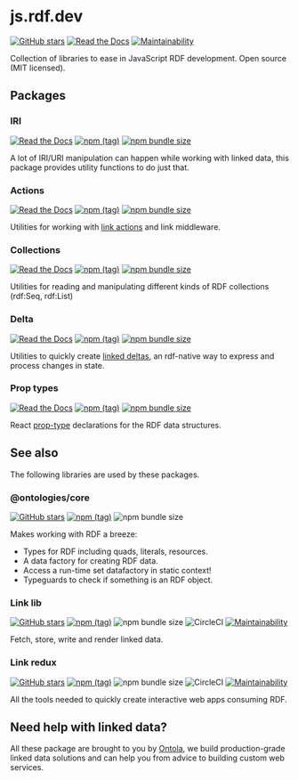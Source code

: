 # js.rdf.dev
[![GitHub stars](https://img.shields.io/github/stars/ontola/rdfdev-js?style=social)](https://github.com/ontola/rdfdev-js)
[![Read the Docs](https://img.shields.io/readthedocs/pip.svg)](https://js.rdf.dev/)
[![Maintainability](https://api.codeclimate.com/v1/badges/292914da43d93b43addd/maintainability)](https://codeclimate.com/github/ontola/rdfdev-js/maintainability)

Collection of libraries to ease in JavaScript RDF development.
Open source (MIT licensed).

## Packages
### IRI
[![Read the Docs](https://img.shields.io/readthedocs/pip.svg)](https://js.rdf.dev/iri)
[![npm (tag)](https://img.shields.io/npm/v/@rdfdev/iri)](https://npmjs.com/package/@rdfdev/iri)
[![npm bundle size](https://img.shields.io/bundlephobia/minzip/@rdfdev/iri)](https://bundlephobia.com/result?p=@rdfdev/iri)

A lot of IRI/URI manipulation can happen while working with linked data, this package provides
utility functions to do just that.

### Actions
[![Read the Docs](https://img.shields.io/readthedocs/pip.svg)](https://js.rdf.dev/actions)
[![npm (tag)](https://img.shields.io/npm/v/@rdfdev/actions)](https://npmjs.com/package/@rdfdev/actions)
[![npm bundle size](https://img.shields.io/bundlephobia/minzip/@rdfdev/actions)](https://bundlephobia.com/result?p=@rdfdev/actions)

Utilities for working with [link actions](https://github.com/fletcher91/link-lib/wiki/Hypermedia-API)
and link middleware.

### Collections
[![Read the Docs](https://img.shields.io/readthedocs/pip.svg)](https://js.rdf.dev/collections)
[![npm (tag)](https://img.shields.io/npm/v/@rdfdev/collections)](https://npmjs.com/package/@rdfdev/collections)
[![npm bundle size](https://img.shields.io/bundlephobia/minzip/@rdfdev/collections)](https://bundlephobia.com/result?p=@rdfdev/collections)

Utilities for reading and manipulating different kinds of RDF collections (rdf:Seq, rdf:List)

### Delta
[![Read the Docs](https://img.shields.io/readthedocs/pip.svg)](https://js.rdf.dev/delta)
[![npm (tag)](https://img.shields.io/npm/v/@rdfdev/delta)](https://npmjs.com/package/@rdfdev/delta)
[![npm bundle size](https://img.shields.io/bundlephobia/minzip/@rdfdev/delta)](https://bundlephobia.com/result?p=@rdfdev/delta)

Utilities to quickly create [linked deltas](https://github.com/ontola/linked-delta), an rdf-native
way to express and process changes in state.

### Prop types
[![Read the Docs](https://img.shields.io/readthedocs/pip.svg)](https://js.rdf.dev/prop-types)
[![npm (tag)](https://img.shields.io/npm/v/@rdfdev/prop-types)](https://npmjs.com/package/@rdfdev/prop-types)
[![npm bundle size](https://img.shields.io/bundlephobia/minzip/@rdfdev/prop-types)](https://bundlephobia.com/result?p=@rdfdev/prop-types)

React [prop-type](https://reactjs.org/docs/typechecking-with-proptypes.html) declarations for the
RDF data structures.

## See also
The following libraries are used by these packages.
### @ontologies/core
[![GitHub stars](https://img.shields.io/github/stars/ontola/ontologies?style=social)](https://github.com/ontola/ontologies)
[![npm (tag)](https://img.shields.io/npm/v/@ontologies/core/next?label=npm)](https://npmjs.com/package/@ontologies/core)
![npm bundle size](https://img.shields.io/bundlephobia/minzip/@ontologies/core@next)

Makes working with RDF a breeze:
* Types for RDF including quads, literals, resources.
* A data factory for creating RDF data.
* Access a run-time set datafactory in static context!
* Typeguards to check if something is an RDF object.

### Link lib

[![GitHub stars](https://img.shields.io/github/stars/fletcher91/link-lib?style=social)](https://github.com/fletcher91/link-lib)
[![npm (tag)](https://img.shields.io/npm/v/link-lib/light?label=npm)](https://npmjs.com/package/link-lib)
![npm bundle size](https://img.shields.io/bundlephobia/minzip/link-lib@light)
![CircleCI](https://img.shields.io/circleci/build/gh/fletcher91/link-lib/use-data-factory-and-ontologies)
[![Maintainability](https://api.codeclimate.com/v1/badges/e8824bb0fb4bcf689749/maintainability)](https://codeclimate.com/github/fletcher91/link-lib/maintainability)

Fetch, store, write and render linked data.

### Link redux
[![GitHub stars](https://img.shields.io/github/stars/fletcher91/link-redux?style=social)](https://github.com/fletcher91/link-redux)
[![npm (tag)](https://img.shields.io/npm/v/link-redux/light?label=npm)](https://npmjs.com/package/link-redux)
![npm bundle size](https://img.shields.io/bundlephobia/minzip/link-redux@light)
![CircleCI](https://img.shields.io/circleci/build/gh/fletcher91/link-redux/datafactory)
[![Maintainability](https://api.codeclimate.com/v1/badges/6801255f84f20aa73420/maintainability)](https://codeclimate.com/github/fletcher91/link-redux/maintainability)

All the tools needed to quickly create interactive web apps consuming RDF.

## Need help with linked data?

All these package are brought to you by [Ontola](https://ontola.io), we build production-grade
linked data solutions and can help you from advice to building custom web services.
